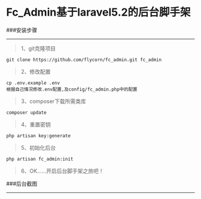 # Fc_Admin基于laravel5.2的后台脚手架

###安装步骤

***

>1、git克隆项目

    git clone https://github.com/flycorn/fc_admin.git fc_admin
    
>2、修改配置
    
    cp .env.example .env
    根据自己情况修改.env配置,及config/fc_admin.php中的配置
    
>3、composer下载所需类库
    
    composer update
    
>4、重置密钥
    
    php artisan key:generate
    
>5、初始化后台

    php artisan fc_admin:init
    
>6、OK......开启后台脚手架之旅吧！
    
###后台截图

***

